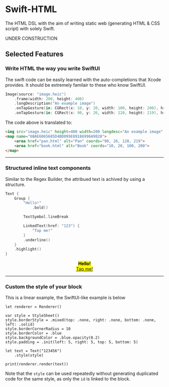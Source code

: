 # Swift-HTML
The HTML DSL with the aim of writing static web (generating HTML &amp; CSS script) with solely Swift.

UNDER CONSTRUCTION

## Selected Features

### Write HTML the way you write SwiftUI

The swift code can be easily learned with the auto-completions that Xcode provides. It should be extremely familair to these who know SwiftUI.
```Swift
Image(source: "image.heic")
    .frame(width: 200, height: 400)
    .longDescription("An example image")
    .onTapGesture(in: CGRect(x: 10, y: 20, width: 100, height: 200), href: "book.html", alternativeText: "Book")
    .onTapGesture(in: CGRect(x: 90, y: 26, width: 120, height: 219), href: "pan.html",  alternativeText: "Pan")
```
The code above is translated to:
```HTML
<img src="image.heic" height=400 width=200 longdesc="An example image" usemap="#6BAE6065685D4BD099E89186996A9828">
<map name="6BAE6065685D4BD099E89186996A9828">
    <area href="pan.html" alt="Pan" coords="90, 26, 120, 219">
    <area href="book.html" alt="Book" coords="10, 20, 100, 200">
</map>
```

---

### Structured inline text components

Similar to the Regex Builder, the attribued text is achived by using a structure.
```swift
Text {
    Group {
        "Hello!"
            .bold()

        TextSymbol.lineBreak

        LinkedText(href: "123") {
            "Tap me!"
        }
        .underline()
    }
    .highlight()
}
``` 

<p align="center">
    <mark>
        <b>Hello!</b>
        <br>
        <u><a href="123">Tap me!</a></u>
    </mark>
</p>


---

### Custom the style of your block

This is a linear example, the SwiftUI-like example is below
```
let renderer = Renderer()
        
var style = StyleSheet()
style.borderStyle = .mixed(top: .none, right: .none, bottom: .none, left: .solid)
style.borderCornerRadius = 10
style.borderColor = .blue
style.backgroundColor = .blue.opacity(0.2)
style.padding = .init(left: 5, right: 5, top: 5, bottom: 5)

let text = Text("123456")
    .style(style)

print(renderer.render(text))
```
Note that the `style` can be used repeatedly without generating duplicated code for the same style, as only the `id` is linked to the block.
